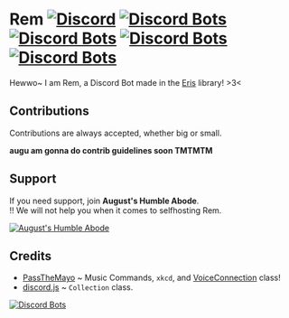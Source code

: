 # Rem [![Discord](https://discordapp.com/api/guilds/382725233695522816/embed.png)](https://rembot.xyz/discord) [![Discord Bots](https://discordbots.org/api/widget/status/447229568282132510.svg)](https://discordbots.org/bot/447229568282132510) [![Discord Bots](https://discordbots.org/api/widget/upvotes/447229568282132510.svg)](https://discordbots.org/bot/447229568282132510) [![Discord Bots](https://discordbots.org/api/widget/lib/447229568282132510.svg)](https://discordbots.org/bot/447229568282132510) [![Discord Bots](https://discordbots.org/api/widget/owner/447229568282132510.svg)](https://discordbots.org/bot/447229568282132510)
Hewwo~ I am Rem, a Discord Bot made in the [Eris](https://abal.moe/Eris) library! >3<

## Contributions
Contributions are always accepted, whether big or small.

**augu am gonna do contrib guidelines soon TMTMTM**

## Support
If you need support, join **August's Humble Abode**.  
!! We will not help you when it comes to selfhosting Rem.

[![August's Humble Abode](https://discordapp.com/api/guilds/382725233695522816/embed.png?style=banner3)](https://rembot.xyz/discord)

## Credits
* [PassTheMayo](https://github.com/PassTheMayo) ~ Music Commands, `xkcd`, and [VoiceConnection](https://github.com/RemDiscordBot/Rem/blob/master/src/core/structures/VoiceConnection.js) class!
* [discord.js](https://github.com/discordjs/discord.js) ~ `Collection` class.

[![Discord Bots](https://discordbots.org/api/widget/447229568282132510.svg)](https://discordbots.org/bot/447229568282132510)
